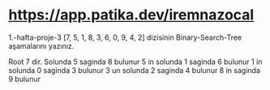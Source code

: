 # https://app.patika.dev/iremnazocal
1.-hafta-proje-3
[7, 5, 1, 8, 3, 6, 0, 9, 4, 2] dizisinin Binary-Search-Tree aşamalarını yazınız.

Root 7 dir. Solunda 5 saginda 8 bulunur
5 in solunda 1 saginda 6 bulunur
1 in solunda 0 saginda 3 bulunur
3 un solunda 2 saginda 4 bulunur
8 in saginda 9 bulunur
